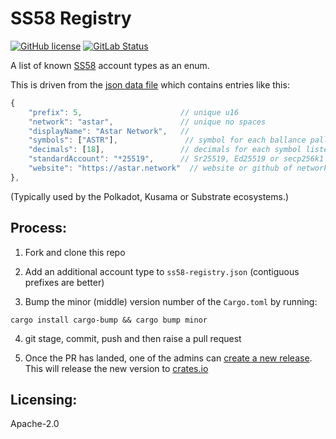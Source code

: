 # SS58 Registry

[![GitHub license](https://img.shields.io/badge/license-Apache2-green)](#LICENSE) [![GitLab Status](https://gitlab.parity.io/parity/ss58-registry/badges/main/pipeline.svg)](https://gitlab.parity.io/parity/ss58-registry/pipelines)

A list of known [SS58](https://docs.substrate.io/v3/advanced/ss58/) account types as an enum.

This is driven from the [json data file](ss58-registry.json) which contains entries like this:

```js
{
	"prefix": 5,                      // unique u16
	"network": "astar",               // unique no spaces
	"displayName": "Astar Network",   //
	"symbols": ["ASTR"],               // symbol for each ballance pallet (usually one)
	"decimals": [18],                 // decimals for each symbol listed.
	"standardAccount": "*25519",      // Sr25519, Ed25519 or secp256k1
	"website": "https://astar.network"  // website or github of network
},
```

(Typically used by the Polkadot, Kusama or Substrate ecosystems.)

## Process:

1. Fork and clone this repo

2. Add an additional account type to `ss58-registry.json` (contiguous prefixes are better)

3. Bump the minor (middle) version number of the `Cargo.toml` by running:
```
cargo install cargo-bump && cargo bump minor
```
4. git stage, commit, push and then raise a pull request

5. Once the PR has landed, one of the admins can
[create a new release](https://github.com/paritytech/ss58-registry/releases/new).
This will release the new version to [crates.io](https://crates.io/crates/ss58-registry)

## Licensing:

Apache-2.0
